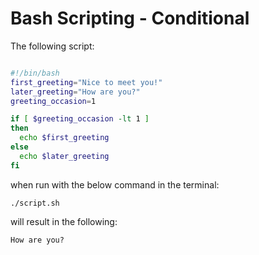 # Bash Scripting - Conditional

The following script:

```bash

#!/bin/bash
first_greeting="Nice to meet you!"
later_greeting="How are you?"
greeting_occasion=1

if [ $greeting_occasion -lt 1 ]
then 
  echo $first_greeting
else
  echo $later_greeting
fi
```
when run with the below command in the terminal: 

```console
./script.sh
```
will result in the following:

```console
How are you?
```

